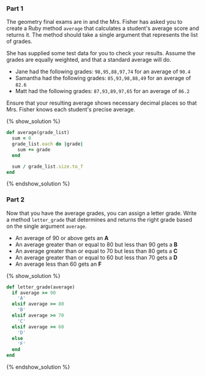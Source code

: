 ### Part 1

The geometry final exams are in and the Mrs. Fisher has asked you to create a Ruby method
`average` that calculates a student's average score and returns it.
The method should take a single argument that represents the list of grades.

She has supplied some test data for you to check your results.
Assume the grades are equally weighted, and that a standard average will do.

* Jane had the following grades: `98,95,88,97,74` for an average of `90.4`
* Samantha had the following grades: `85,93,98,88,49` for an average of `82.6`
* Matt had the following grades: `87,93,89,97,65` for an average of `86.2`

Ensure that your resulting average shows necessary decimal places so that Mrs. Fisher knows
each student's precise average.

{% show_solution %}
```ruby
def average(grade_list)
  sum = 0
  grade_list.each do |grade|
    sum += grade
  end

  sum / grade_list.size.to_f
end
```
{% endshow_solution %}

### Part 2

Now that you have the average grades, you can assign a letter grade.
Write a method `letter_grade` that determines and returns the right grade based on the single argument `average`.

* An average of 90 or above gets an **A**
* An average greater than or equal to 80 but less than 90 gets a **B**
* An average greater than or equal to 70 but less than 80 gets a **C**
* An average greater than or equal to 60 but less than 70 gets a **D**
* An average less than 60 gets an **F**

{% show_solution %}
```ruby
def letter_grade(average)
  if average >= 90
    'A'
  elsif average >= 80
    'B'
  elsif average >= 70
    'C'
  elsif average >= 60
    'D'
  else
    'F'
  end
end
```
{% endshow_solution %}
